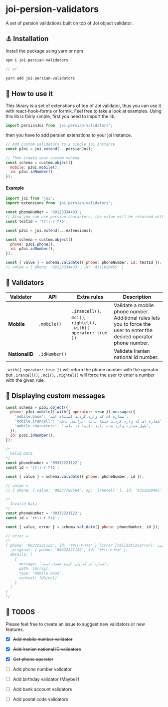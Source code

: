# joi-persion-validators
A set of persion validations built on top of Joi object validator.

## ⚓️ Installation
Install the package using yarn or npm
```js
npm i joi-persian-validators

// or

yarn add joi-persian-validators
```

## 📜 How to use it
This library is a set of extenstions of top of Joi validator, thus you can use it with react-hook-forms or formik. Feel free to take a look at examples.
Using this lib is fairly simple, first you need to import the lib;
```js
import persianJoi from 'joi-persian-validators';
```
then you have to add persian extenstions to your joi instance.
```js
// Add custom validators to a single joi instance
const pJoi = joi.extend(...persianJoi);

// Then create your custom schema
const schema = custom.object({
  mobile: pJoi.mobile(),
  id: pJoi.idNumber()
});
```

#### Example
```js
import joi from 'joi';
import extensions from 'joi-persian-validators';

const phoneNumber = '09123334433';
// Also you can use persian characters, the value will be returned with english characters
const testId = '۴۳۱۱۰۲۰۴۶۵';

const pJoi = joi.extend(...extensions);

const schema = custom.object({
  phone: pJoi.phone(),
  id: pJoi.idNumber(),
});

const { value } = schema.validate({ phone: phoneNumber, id: testId });
// value = { phone: '09123334433', id: '4311020465' }

```

## 📃 Validators
| **Validator**  | **API**       | **Extra rules**                                                | **Description**                                                                                                         |
|----------------|---------------|----------------------------------------------------------------|-------------------------------------------------------------------------------------------------------------------------|
| **Mobile**     | `.mobile()`   | `.irancell()`, `mci()`, `rightel(), .with({ operator: true })` | Validate a mobile phone number. Additional rules lets you to force the user to enter the desired operator phone number. |
| **NationalID** | `.idNumber()` |                                                                | Validate Iranian national id number.                                                                                    |


`.with({ operator: true })` will return the phone number with the operator but `.irancell()`, `.mci()`, `.rightel()` will force the user to enter a number with the given rule.

## 💬 Displaying custom messages
```js
const schema = pJoi.object({
  phone: pJoi.mobile().with({ operator: true }).messages({
    'mobile.base': 'شماره ای که وارد کردید اشتباه است',
    'mobile.irancell': 'شماره ای که وارد کردید حتما باید ایرانسل باشد',
    'mobile.characters': 'طول شماره وارد شده باید دقیقا ۱۱ باشد',
  }),
  id: pJoi.idNumber(),
});

/*
  Valid Data
*/
const phoneNumber = '09332221122';
const id = '۴۳۱۱۰۲۰۴۶۵';

const { value } = schema.validate({ phone: phoneNumber, id });

// value = 
// { phone: { value: '09337788564', op: 'irancell' }, id: '4311020465' }

/*
  Invalid Data
*/
const phoneNumber = '00332221122';
const id = '۴۳۱۱۰۲۰۴۶۵';

const { value, error } = schema.validate({ phone: phoneNumber, id });

// error =
/* 
{ phone: '00332221122', id: '۴۳۱۱۰۲۰۴۶۵' } [Error [ValidationError]: شماره ای که وارد کردید اشتباه است] {
  _original: { phone: '00332221122', id: '۴۳۱۱۰۲۰۴۶۵' },
  details: [
    {
      message: 'شماره ای که وارد کردید اشتباه است',
      path: [Array],
      type: 'mobile.base',
      context: [Object]
    }
  ]
}
*/
```

## 🎯 TODOS
Please feel free to create an issue to suggest new validators or new features.
- [x] ~~Add mobile number validator~~
- [x] ~~Add Iranian national ID validators~~
- [x] ~~Get phone operator~~
- [ ] Add phone number validator
- [ ] Add birthday validator (Maybe?)
- [ ] Add bank account validators
- [ ] Add postal code validators

